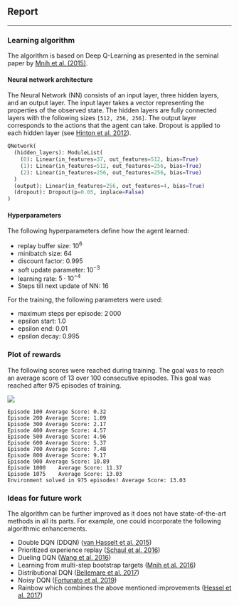 ## Report 
----

### Learning algorithm
The algorithm is based on Deep Q-Learning as presented in the seminal paper by [Mnih et al. (2015)](https://storage.googleapis.com/deepmind-media/dqn/DQNNaturePaper.pdf).

#### Neural network architecture
The Neural Network (NN) consists of an input layer, three hidden layers, and an output layer. 
The input layer takes a vector representing the properties of the observed state. 
The hidden layers are fully connected layers with the following sizes `[512, 256, 256]`.
The output layer corresponds to the actions that the agent can take. 
Dropout is applied to each hidden layer (see [Hinton et al. 2012](https://arxiv.org/abs/1207.0580)).

```Python
QNetwork(
  (hidden_layers): ModuleList(
    (0): Linear(in_features=37, out_features=512, bias=True)
    (1): Linear(in_features=512, out_features=256, bias=True)
    (2): Linear(in_features=256, out_features=256, bias=True)
  )
  (output): Linear(in_features=256, out_features=4, bias=True)
  (dropout): Dropout(p=0.05, inplace=False)
)
```

#### Hyperparameters
The following hyperparameters define how the agent learned:
- replay buffer size: $10^6$
- minibatch size: $64$
- discount factor: $0.995$
- soft update parameter: $10^{-3}$
- learning rate: $5\cdot10^{-4}$
- Steps till next update of NN: $16$

For the training, the following parameters were used:
- maximum steps per episode: $2\,000$
- epsilon start: $1.0$
- epsilon end: $0.01$
- epsilon decay: $0.995$

### Plot of rewards
The following scores were reached during training.
The goal was to reach an average score of 13 over 100 consecutive episodes. 
This goal was reached after 975 episodes of training.

<img src="rewards_over_time_rolling_dark_v2.png"/>

```
Episode 100	Average Score: 0.32
Episode 200	Average Score: 1.09
Episode 300	Average Score: 2.17
Episode 400	Average Score: 4.57
Episode 500	Average Score: 4.96
Episode 600	Average Score: 5.37
Episode 700	Average Score: 7.48
Episode 800	Average Score: 9.17
Episode 900	Average Score: 10.89
Episode 1000	Average Score: 11.37
Episode 1075	Average Score: 13.03
Environment solved in 975 episodes!	Average Score: 13.03
```

### Ideas for future work
The algorithm can be further improved as it does not have state-of-the-art methods in all its parts.
For example, one could incorporate the following algorithmic enhancements.
- Double DQN (DDQN) ([van Hasselt et al. 2015](https://arxiv.org/abs/1509.06461))
- Prioritized experience replay ([Schaul et al. 2016](https://arxiv.org/abs/1511.05952))
- Dueling DQN ([Wang et al. 2016](https://arxiv.org/abs/1511.06581))
- Learning from multi-step bootstrap targets ([Mnih et al. 2016](https://arxiv.org/abs/1602.01783))
- Distributional DQN ([Bellemare et al. 2017](https://arxiv.org/abs/1707.06887))
- Noisy DQN ([Fortunato et al. 2019](https://arxiv.org/abs/1706.10295))
- Rainbow which combines the above mentioned improvements ([Hessel et al. 2017](https://arxiv.org/abs/1710.02298))
